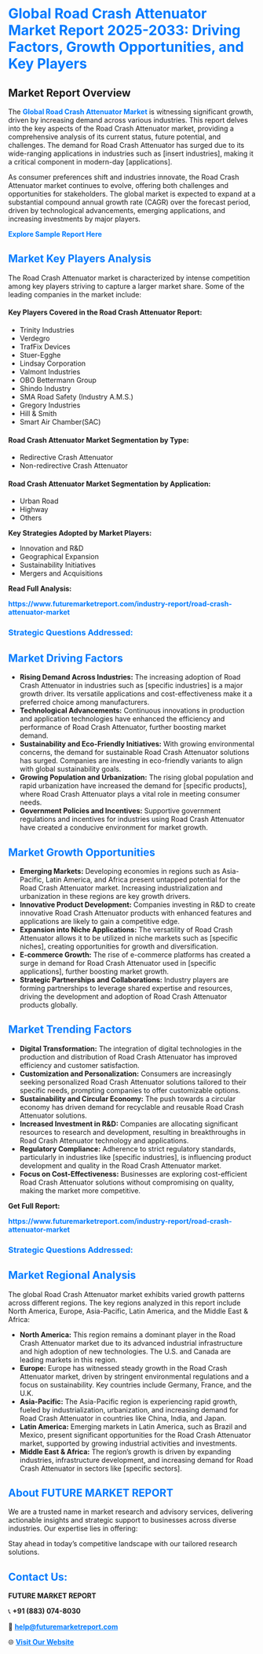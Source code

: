 <h1 style="color: #007BFF;">Global Road Crash Attenuator Market Report 2025-2033: Driving Factors, Growth Opportunities, and Key Players</h1>

<section id="overview">
<h2>Market Report Overview</h2>
<p>The <a href="https://www.futuremarketreport.com/industry-report/road-crash-attenuator-market" style="color: #007BFF; text-decoration: none;"><strong>Global Road Crash Attenuator Market</strong></a> is witnessing significant growth, driven by increasing demand across various industries. This report delves into the key aspects of the Road Crash Attenuator market, providing a comprehensive analysis of its current status, future potential, and challenges. The demand for Road Crash Attenuator has surged due to its wide-ranging applications in industries such as [insert industries], making it a critical component in modern-day [applications].</p>
<p>As consumer preferences shift and industries innovate, the Road Crash Attenuator market continues to evolve, offering both challenges and opportunities for stakeholders. The global market is expected to expand at a substantial compound annual growth rate (CAGR) over the forecast period, driven by technological advancements, emerging applications, and increasing investments by major players.</p>
</section>

<section id="overview">
<p><a href="https://www.futuremarketreport.com/request-sample/reportId=59156" style="color: #007BFF; text-decoration: none;"><strong>Explore Sample Report Here</strong></a></p>
</section>

<section id="key-players">
<h2 style="color: #007BFF;">Market Key Players Analysis</h2>
<p>The Road Crash Attenuator market is characterized by intense competition among key players striving to capture a larger market share. Some of the leading companies in the market include:</p>
<h4>Key Players Covered in the Road Crash Attenuator Report:</h4>
<ul><li>Trinity Industries</li><li>Verdegro</li><li>TrafFix Devices</li><li>Stuer-Egghe</li><li>Lindsay Corporation</li><li>Valmont Industries</li><li>OBO Bettermann Group</li><li>Shindo Industry</li><li>SMA Road Safety (Industry A.M.S.)</li><li>Gregory Industries</li><li>Hill &amp; Smith</li><li>Smart Air Chamber(SAC)</li></ul>
<h4>Road Crash Attenuator Market Segmentation by Type:</h4>
<ul><li>Redirective Crash Attenuator</li><li>Non-redirective Crash Attenuator</li></ul>

<h4>Road Crash Attenuator Market Segmentation by Application:</h4>
<ul><li>Urban Road</li><li>Highway</li><li>Others</li></ul>
<p><strong>Key Strategies Adopted by Market Players:</strong></p>
<ul>
<li>Innovation and R&D</li>
<li>Geographical Expansion</li>
<li>Sustainability Initiatives</li>
<li>Mergers and Acquisitions</li>
</ul>
</section>

<section>
<p><strong>Read Full Analysis: </strong></p><a href="https://www.futuremarketreport.com/industry-report/road-crash-attenuator-market" style="color: #007BFF; text-decoration: none;"><strong>https://www.futuremarketreport.com/industry-report/road-crash-attenuator-market</strong></a>
<h3 style="color: #007BFF;">Strategic Questions Addressed:</h3>
</section>

<section id="driving-factors">
<h2 style="color: #007BFF;">Market Driving Factors</h2>
<ul>
<li><strong>Rising Demand Across Industries:</strong> The increasing adoption of Road Crash Attenuator in industries such as [specific industries] is a major growth driver. Its versatile applications and cost-effectiveness make it a preferred choice among manufacturers.</li>
<li><strong>Technological Advancements:</strong> Continuous innovations in production and application technologies have enhanced the efficiency and performance of Road Crash Attenuator, further boosting market demand.</li>
<li><strong>Sustainability and Eco-Friendly Initiatives:</strong> With growing environmental concerns, the demand for sustainable Road Crash Attenuator solutions has surged. Companies are investing in eco-friendly variants to align with global sustainability goals.</li>
<li><strong>Growing Population and Urbanization:</strong> The rising global population and rapid urbanization have increased the demand for [specific products], where Road Crash Attenuator plays a vital role in meeting consumer needs.</li>
<li><strong>Government Policies and Incentives:</strong> Supportive government regulations and incentives for industries using Road Crash Attenuator have created a conducive environment for market growth.</li>
</ul>
</section>

<section id="growth-opportunities">
<h2 style="color: #007BFF;">Market Growth Opportunities</h2>
<ul>
<li><strong>Emerging Markets:</strong> Developing economies in regions such as Asia-Pacific, Latin America, and Africa present untapped potential for the Road Crash Attenuator market. Increasing industrialization and urbanization in these regions are key growth drivers.</li>
<li><strong>Innovative Product Development:</strong> Companies investing in R&D to create innovative Road Crash Attenuator products with enhanced features and applications are likely to gain a competitive edge.</li>
<li><strong>Expansion into Niche Applications:</strong> The versatility of Road Crash Attenuator allows it to be utilized in niche markets such as [specific niches], creating opportunities for growth and diversification.</li>
<li><strong>E-commerce Growth:</strong> The rise of e-commerce platforms has created a surge in demand for Road Crash Attenuator used in [specific applications], further boosting market growth.</li>
<li><strong>Strategic Partnerships and Collaborations:</strong> Industry players are forming partnerships to leverage shared expertise and resources, driving the development and adoption of Road Crash Attenuator products globally.</li>
</ul>
</section>

<section id="trending-factors">
<h2 style="color: #007BFF;">Market Trending Factors</h2>
<ul>
<li><strong>Digital Transformation:</strong> The integration of digital technologies in the production and distribution of Road Crash Attenuator has improved efficiency and customer satisfaction.</li>
<li><strong>Customization and Personalization:</strong> Consumers are increasingly seeking personalized Road Crash Attenuator solutions tailored to their specific needs, prompting companies to offer customizable options.</li>
<li><strong>Sustainability and Circular Economy:</strong> The push towards a circular economy has driven demand for recyclable and reusable Road Crash Attenuator solutions.</li>
<li><strong>Increased Investment in R&D:</strong> Companies are allocating significant resources to research and development, resulting in breakthroughs in Road Crash Attenuator technology and applications.</li>
<li><strong>Regulatory Compliance:</strong> Adherence to strict regulatory standards, particularly in industries like [specific industries], is influencing product development and quality in the Road Crash Attenuator market.</li>
<li><strong>Focus on Cost-Effectiveness:</strong> Businesses are exploring cost-efficient Road Crash Attenuator solutions without compromising on quality, making the market more competitive.</li>
</ul>
</section>

<section>
<p><strong>Get Full Report: </strong></p><a href="https://www.futuremarketreport.com/industry-report/road-crash-attenuator-market" style="color: #007BFF; text-decoration: none;"><strong>https://www.futuremarketreport.com/industry-report/road-crash-attenuator-market</strong></a>
<h3 style="color: #007BFF;">Strategic Questions Addressed:</h3>
</section>


<section id="regional-analysis">
<h2 style="color: #007BFF;">Market Regional Analysis</h2>
<p>The global Road Crash Attenuator market exhibits varied growth patterns across different regions. The key regions analyzed in this report include North America, Europe, Asia-Pacific, Latin America, and the Middle East & Africa:</p>
<ul>
<li><strong>North America:</strong> This region remains a dominant player in the Road Crash Attenuator market due to its advanced industrial infrastructure and high adoption of new technologies. The U.S. and Canada are leading markets in this region.</li>
<li><strong>Europe:</strong> Europe has witnessed steady growth in the Road Crash Attenuator market, driven by stringent environmental regulations and a focus on sustainability. Key countries include Germany, France, and the U.K.</li>
<li><strong>Asia-Pacific:</strong> The Asia-Pacific region is experiencing rapid growth, fueled by industrialization, urbanization, and increasing demand for Road Crash Attenuator in countries like China, India, and Japan.</li>
<li><strong>Latin America:</strong> Emerging markets in Latin America, such as Brazil and Mexico, present significant opportunities for the Road Crash Attenuator market, supported by growing industrial activities and investments.</li>
<li><strong>Middle East & Africa:</strong> The region’s growth is driven by expanding industries, infrastructure development, and increasing demand for Road Crash Attenuator in sectors like [specific sectors].</li>
</ul>
</section>

<footer>
<h2 style="color: #007BFF;">About FUTURE MARKET REPORT</h2>
<p>We are a trusted name in market research and advisory services, delivering actionable insights and strategic support to businesses across diverse industries. Our expertise lies in offering:</p>

<p>Stay ahead in today’s competitive landscape with our tailored research solutions.</p>

<h2 style="color: #007BFF;">Contact Us:</h2>
<p><strong>FUTURE MARKET REPORT</strong></p>
<p>📞 <strong>+91 (883) 074-8030</strong></p>
<p>📧 <strong><a href="mailto:help@futuremarketreport.com" style="color: #007BFF;">help@futuremarketreport.com</a></strong></p>
<p>🌐 <strong><a href="https://www.futuremarketreport.com/" style="color: #007BFF;">Visit Our Website</a></strong></p>
</footer>